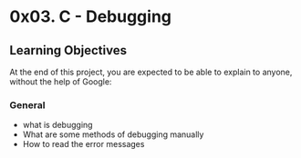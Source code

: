 # 0x03. C - Debugging
## Learning Objectives
At the end of this project, you are expected to be able to explain to anyone, without the help of Google:
### General
* what is debugging
* What are some methods of debugging manually
* How to read the error messages
